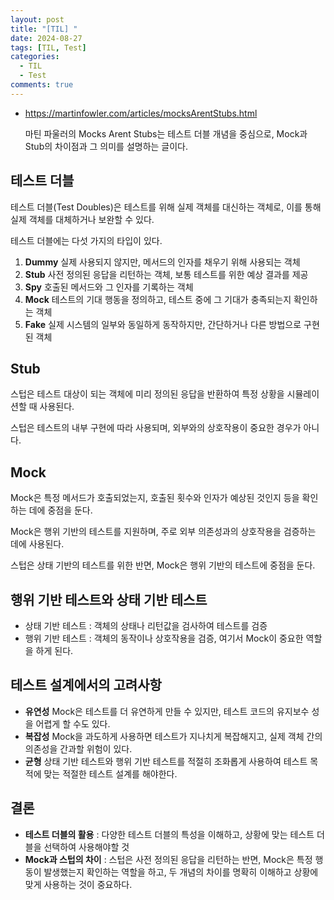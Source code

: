 ```yaml
---
layout: post
title: "[TIL] "
date: 2024-08-27
tags: [TIL, Test]
categories:
  - TIL
  - Test
comments: true
---
```


- https://martinfowler.com/articles/mocksArentStubs.html

  마틴 파울러의 Mocks Arent Stubs는 테스트 더블 개념을 중심으로, Mock과 Stub의 차이점과 그 의미를 설명하는 글이다.

## 테스트 더블

테스트 더블(Test Doubles)은 테스트를 위해 실제 객체를 대신하는 객체로, 이를 통해 실제 객체를 대체하거나 보완할 수 있다.

테스트 더블에는 다섯 가지의 타입이 있다.

1. **Dummy** 실제 사용되지 않지만, 메서드의 인자를 채우기 위해 사용되는 객체
2. **Stub** 사전 정의된 응답을 리턴하는 객체, 보통 테스트를 위한 예상 결과를 제공
3. **Spy** 호출된 메서드와 그 인자를 기록하는 객체
4. **Mock** 테스트의 기대 행동을 정의하고, 테스트 중에 그 기대가 충족되는지 확인하는 객체
5. **Fake** 실제 시스템의 일부와 동일하게 동작하지만, 간단하거나 다른 방법으로 구현된 객체

## Stub

스텁은 테스트 대상이 되는 객체에 미리 정의된 응답을 반환하여 특정 상황을 시뮬레이션할 때 사용된다.

스텁은 테스트의 내부 구현에 따라 사용되며, 외부와의 상호작용이 중요한 경우가 아니다.

## Mock

Mock은 특정 메서드가 호출되었는지, 호출된 횟수와 인자가 예상된 것인지 등을 확인하는 데에 중점을 둔다.

Mock은 행위 기반의 테스트를 지원하며, 주로 외부 의존성과의 상호작용을 검증하는 데에 사용된다.

스텁은 상태 기반의 테스트를 위한 반면, Mock은 행위 기반의 테스트에 중점을 둔다.

## 행위 기반 테스트와 상태 기반 테스트

- 상태 기반 테스트 : 객체의 상태나 리턴값을 검사하여 테스트를 검증
- 행위 기반 테스트 : 객체의 동작이나 상호작용을 검증, 여기서 Mock이 중요한 역할을 하게 된다.

## 테스트 설계에서의 고려사항

- **유연성** Mock은 테스트를 더 유연하게 만들 수 있지만, 테스트 코드의 유지보수 성을 어렵게 할 수도 있다.
- **복잡성** Mock을 과도하게 사용하면 테스트가 지나치게 복잡해지고, 실제 객체 간의 의존성을 간과할 위험이 있다.
- **균형** 상태 기반 테스트와 행위 기반 테스트를 적절히 조화롭게 사용하여 테스트 목적에 맞는 적절한 테스트 설계를 해야한다.

## 결론

- **테스트 더블의 활용** : 다양한 테스트 더블의 특성을 이해하고, 상황에 맞는 테스트 더블을 선택하여 사용해야할 것
- **Mock과 스텁의 차이** : 스텁은 사전 정의된 응답을 리턴하는 반면, Mock은 특정 행동이 발생했는지 확인하는 역할을 하고, 두 개념의 차이를 명확히 이해하고 상황에 맞게 사용하는 것이 중요하다.
